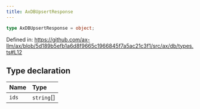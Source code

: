 ```yaml
---
title: AxDBUpsertResponse
---
```


```ts
type AxDBUpsertResponse = object;
```

Defined in: https://github.com/ax-llm/ax/blob/5d189b5efb1a6d8f9665c1966845f7a5ac21c3f1/src/ax/db/types.ts#L12

## Type declaration

| Name | Type |
| :------ | :------ |
| <a id="ids"></a> `ids` | `string`[] |
